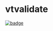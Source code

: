 # vtvalidate

[![badge](https://mapbox.s3.amazonaws.com/cpp-assets/node-cpp-skel-badge_blue.svg)](https://github.com/mapbox/node-cpp-skel)


